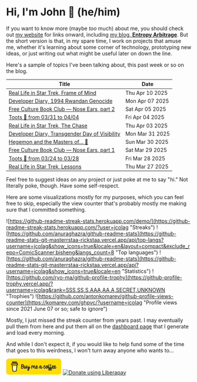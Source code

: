 # Hi, I'm John 👋 (he/him)

If you want to know more (maybe *too* much) about me, you should check out [my website](https://john.colagioia.net/) for links onward, including [my blog, **Entropy Arbitrage**](https://john.colagioia.net/blog).  But the short version is that, in my spare time, I work on projects that amuse me, whether it's learning about some corner of technology, prototyping new ideas, or just writing out what might be useful later on down the line.

Here's a sample of topics I've been talking about, this past week or so on the blog.

|Title|Date|
|-----|-------|
|[Real Life in Star Trek, Frame of Mind](https://john.colagioia.net/blog/2025/04/10/frame-mind.html)|Thu Apr 10 2025|
|[Developer Diary, 1994 Rwandan Genocide](https://john.colagioia.net/blog/2025/04/07/rwanda.html)|Mon Apr 07 2025|
|[Free Culture Book Club — Nose Ears, part 2](https://john.colagioia.net/blog/2025/04/05/nose-ears-2.html)|Sat Apr 05 2025|
|[Toots 🦣 from 03/31 to 04/04](https://john.colagioia.net/blog/2025/04/04/week.html)|Fri Apr 04 2025|
|[Real Life in Star Trek, The Chase](https://john.colagioia.net/blog/2025/04/03/chase.html)|Thu Apr 03 2025|
|[Developer Diary, Transgender Day of Visibility](https://john.colagioia.net/blog/2025/03/31/transgender.html)|Mon Mar 31 2025|
|[Hegemon and the Masters of… 🚫](https://john.colagioia.net/blog/2025/03/30/patriarchy.html)|Sun Mar 30 2025|
|[Free Culture Book Club — Nose Ears, part 1](https://john.colagioia.net/blog/2025/03/29/nose-ears-1.html)|Sat Mar 29 2025|
|[Toots 🦣 from 03/24 to 03/28](https://john.colagioia.net/blog/2025/03/28/week.html)|Fri Mar 28 2025|
|[Real Life in Star Trek, Lessons](https://john.colagioia.net/blog/2025/03/27/lessons.html)|Thu Mar 27 2025|

Feel free to suggest ideas on any project or just poke at me to say "hi." Not literally poke, though. Have some self-respect.

Here are some visualizations mostly for my purposes, which you can feel free to skip, especially the view counter that's probably mostly me making sure that I committed something.

![https://github-readme-streak-stats.herokuapp.com/demo/](https://github-readme-streak-stats.herokuapp.com/?user=jcolag "Streaks")
![https://github.com/anuraghazra/github-readme-stats](https://github-readme-stats-git-masterrstaa-rickstaa.vercel.app/api/top-langs?username=jcolag&show_icons=true&locale=en&layout=compact&exclude_repo=ComicScanner,bisheng&langs_count=8 "Top languages")
![https://github.com/anuraghazra/github-readme-stats](https://github-readme-stats-git-masterrstaa-rickstaa.vercel.app/api?username=jcolag&show_icons=true&locale=en "Statistics")
![https://github.com/ryo-ma/github-profile-trophy](https://github-profile-trophy.vercel.app/?username=jcolag&rank=SSS,SS,S,AAA,AA,A,SECRET,UNKNOWN "Trophies")
![https://github.com/antonkomarev/github-profile-views-counter](https://komarev.com/ghpvc/?username=jcolag "Profile views since 2021 June 07 or so; safe to ignore")

Mostly, I just missed the streak counter from years past.  I may eventually pull them from here and put them all on the [dashboard page](https://github.com/jcolag/dash) that I generate and load every morning.

And while I don't expect it, if you would like to help fund some of the time that goes to this weirdness, I won't turn away anyone who wants to...

[<img src="images/default-yellow.png" alt="Buy Me a Coffee" width="150px"/>](https://www.buymeacoffee.com/jcolag)
<a href="https://liberapay.com/jcolag/donate"><img alt="Donate using Liberapay" src="https://liberapay.com/assets/widgets/donate.svg"></a>
